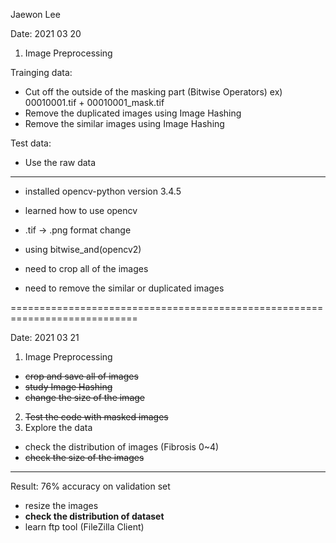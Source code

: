 Jaewon Lee



Date: 2021 03 20

1. Image Preprocessing

Trainging data:
 - Cut off the outside of the masking part (Bitwise Operators)
  ex) 00010001.tif + 00010001_mask.tif
 - Remove the duplicated images using Image Hashing
 - Remove the similar images using Image Hashing

Test data:
 - Use the raw data
---------------------------------------------------------------------------
- installed opencv-python version 3.4.5
- learned how to use opencv
- .tif -> .png format change
- using bitwise_and(opencv2)

- need to crop all of the images
- need to remove the similar or duplicated images

============================================================================

Date: 2021 03 21

1. Image Preprocessing
 - ~~crop and save all of images~~
 - ~~study Image Hashing~~
 - ~~change the size of the image~~
2. ~~Test the code with masked images~~
3. Explore the data
 - check the distribution of images (Fibrosis 0~4)
 - ~~check the size of the images~~
----------------------------------------------------------------------------
Result: 76% accuracy on validation set
 - resize the images
 - **check the distribution of dataset**
 - learn ftp tool (FileZilla Client)
